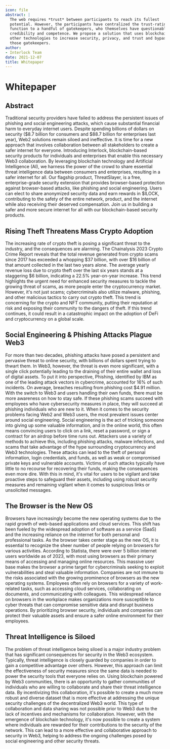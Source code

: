 ```yaml
---
icon: file
abstract: |
  The web requires *trust* between participants to reach its fullest
  potential. However, the participants have centralized the trust-rating
  function to a handful of gatekeepers, who themselves have questionable
  credibility and competence. We propose a solution that uses blockchain and
  other technologies to increase security, privacy, and trust and bypasses
  those gatekeepers.
author:
- Interlock Team
date: 2021-12-07
title: Whitepaper
---
```


# Whitepaper

## Abstract
Traditional security providers have failed to address the persistent issues of phishing and social engineering attacks, which cause substantial financial harm to everyday internet users. Despite spending billions of dollars on security ($8.7 billion for consumers and $88.7 billion for enterprises last year), Web2 solutions remain siloed and ineffective. It is time for a new approach that involves collaboration between all stakeholders to create a safer internet for everyone. Introducing Interlock, blockchain-based security products for individuals and enterprises that  enable this necessary Web3 collaboration. By leveraging blockchain technology and Artificial Intelligence (AI), we harness the power of the crowd to share essential threat intelligence data between consumers and enterprises, resulting in a safer internet for all. Our flagship product, ThreatSlayer, is a free, enterprise-grade security extension that provides browser-based protection against browser-based attacks, like phishing and social engineering. Users can elect to share anonymized security data and earn rewards in $ILOCK, contributing to the safety of the entire network, product, and the internet while also receiving their deserved compensation. Join us in building a safer and more secure internet for all with our blockchain-based security products.

## Rising Theft Threatens Mass Crypto Adoption
The increasing rate of crypto theft is posing a significant threat to the industry, and the consequences are alarming. The Chainalysis 2023 Crypto Crime Report reveals that the total revenue generated from crypto scams since 2017 has exceeded a whopping $37 billion, with over $16 billion of that amount collected in the last two years alone. The average yearly revenue loss due to crypto theft over the last six years stands at a staggering $6 billion, indicating a 22.5% year-on-year increase. This trend highlights the urgent need for enhanced security measures to tackle the growing threat of scams, as more people enter the cryptocurrency market. However, it's not just scams; cybercriminals also utilize malware, phishing, and other malicious tactics to carry out crypto theft. This trend is concerning for the crypto and NFT community, putting their reputation at risk and exposing their community to the dangers of theft. If this trend continues, it could result in a catastrophic impact on the adoption of DeFi and cryptocurrency on a global scale.

## Social Engineering & Phishing Attacks Plague Web3
For more than two decades, phishing attacks have posed a persistent and pervasive threat to online security, with billions of dollars spent trying to thwart them. In Web3, however, the threat is even more significant, with a single click potentially leading to the draining of their entire wallet and loss of digital assets. 
To put it into perspective, Phishing, identified by IBM as one of the leading attack vectors in cybercrime, accounted for 16% of such incidents. On average, breaches resulting from phishing cost $4.91 million. With the switch to Web3 and users handling their own funds, there must be more awareness on how to stay safe. If these phishing scams succeed with employees who have cybersecurity measures in place, they will succeed at phishing individuals who are new to it.  When it comes to the security problems facing Web2 and Web3 users, the most prevalent issues center around social engineering. Social engineering is the act of tricking someone into giving up some valuable information, and in the online world, this often means convincing users to click on a link, reset a password, or sign a contract for an airdrop before time runs out. Attackers use a variety of methods to achieve this, including phishing attacks, malware infections, and scams that take advantage of the hype surrounding cryptocurrency and Web3 technologies. These attacks can lead to the theft of personal information, login credentials, and funds, as well as weak or compromised private keys and vulnerable accounts. Victims of such attacks typically have little to no recourse for recovering their funds, making the consequences even more dire. With this in mind, it's vital for users to be vigilant and take proactive steps to safeguard their assets, including using robust security measures and remaining vigilant when it comes to suspicious links or unsolicited messages.

## The Browser is the New OS
Browsers have increasingly become the new operating systems due to the rapid growth of web-based applications and cloud services. This shift has been fueled by the widespread adoption of software as a service (SaaS) and the increasing reliance on the internet for both personal and professional tasks.
As the browser takes center stage as the new OS, it is essential to recognize the sheer number of people relying on browsers for various activities. According to Statista, there were over 5 billion internet users worldwide as of 2023, with most using browsers as their primary means of accessing and managing online resources.  This massive user base makes the browser a prime target for cybercriminals seeking to exploit vulnerabilities and steal valuable information. Companies are not immune to the risks associated with the growing prominence of browsers as the new operating systems. Employees often rely on browsers for a variety of work-related tasks, such as accessing cloud services, collaborating on documents, and communicating with colleagues. This widespread reliance on browsers in the workplace makes organizations more susceptible to cyber threats that can compromise sensitive data and disrupt business operations. By prioritizing browser security, individuals and companies can protect their valuable assets and ensure a safer online environment for their employees.

## Threat Intelligence is Siloed
The problem of threat intelligence being siloed is a major industry problem that has significant consequences for security in the Web3 ecosystem. Typically, threat intelligence is closely guarded by companies in order to gain a competitive advantage over others. However, this approach can limit the effectiveness of security measures since the same data is needed to power the security tools that everyone relies on. Using blockchain powered by Web3 communities, there is an opportunity to gather communities of individuals who are willing to collaborate and share their threat intelligence data. By incentivizing this collaboration, it's possible to create a much more robust and diverse dataset that is more effective at addressing the unique security challenges of the decentralized Web3 world. This type of collaboration and data sharing was not possible prior to Web3 due to the lack of incentives and mechanisms for collaboration. However, with the emergence of blockchain technology, it's now possible to create a system where individuals are rewarded for their contributions to the security of the network. This can lead to a more effective and collaborative approach to security in Web3, helping to address the ongoing challenges posed by social engineering and other security threats.
